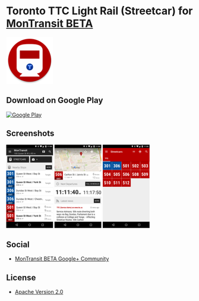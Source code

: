 # Toronto TTC Light Rail (Streetcar) for [MonTransit BETA](https://github.com/mtransitapps/mtransit-for-android)

<img width="25%" height="25%" src="https://raw.githubusercontent.com/mtransitapps/ca-toronto-ttc-light-rail-android/master/pub/hi-res-app-icon.png"/>

## Download on Google Play

[![Google Play](https://developer.android.com/images/brand/en_app_rgb_wo_60.png)](https://play.google.com/store/apps/details?id=org.mtransit.android.ca_toronto_ttc_light_rail)

## Screenshots

<img width="25%" height="25%" src="https://raw.githubusercontent.com/mtransitapps/ca-toronto-ttc-light-rail-android/master/pub/screenshot-phone-1.png"/>
<img width="25%" height="25%" src="https://raw.githubusercontent.com/mtransitapps/ca-toronto-ttc-light-rail-android/master/pub/screenshot-phone-2.png"/>
<img width="25%" height="25%" src="https://raw.githubusercontent.com/mtransitapps/ca-toronto-ttc-light-rail-android/master/pub/screenshot-phone-3.png"/>

## Social

* [MonTransit BETA Google+ Community](https://plus.google.com/communities/111796337224469270605)

## License

* [Apache Version 2.0](http://www.apache.org/licenses/LICENSE-2.0.html)
